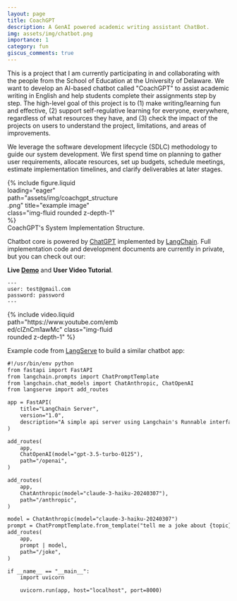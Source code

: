 ```yaml
---
layout: page
title: CoachGPT
description: A GenAI powered academic writing assistant ChatBot.
img: assets/img/chatbot.png
importance: 1
category: fun
giscus_comments: true
---
```


This is a project that I am currently participating in and collaborating with the people from the School of Education at the University of Delaware. We want to develop an AI-based chatbot called "CoachGPT" to assist academic writing in English and help students complete their assignments step by step. The high-level goal of this project is to (1) make writing/learning fun and effective, (2) support self-regulative learning for everyone, everywhere, regardless of what resources they have, and (3) check the impact of the projects on users to understand the project, limitations, and areas of improvements.

We leverage the software development lifecycle (SDLC) methodology to guide our system development. We first spend time on planning to gather user requirements, allocate resources, set up budgets, schedule meetings, estimate implementation timelines, and clarify deliverables at later stages. 

<div class="row d-flex justify-content-center">
    <div class="col-sm-auto mt-3 mt-md-0" style="width:50%;">
        {% include figure.liquid loading="eager" path="assets/img/coachgpt_structure.png" title="example image" class="img-fluid rounded z-depth-1" %}
    </div>
</div>
<div class="caption">
   CoachGPT's System Implementation Structure.
</div>

Chatbot core is powered by [ChatGPT](https://openai.com/) implemented by [LangChain](https://python.langchain.com/v0.1/docs/use_cases/chatbots/). Full implementation code and development documents are currently in private, but you can check out our:

**Live [Demo](https://infochain.ece.udel.edu/coachgpt/)** and **User Video Tutorial**.

    ---
    user: test@gmail.com 
    password: password
    ---


<div class="row d-flex justify-content-center">
    <div class="col-sm-auto mt-3 mt-md-0" style="width:50%;">
        {% include video.liquid path="https://www.youtube.com/embed/cIZnCm1awMc" class="img-fluid rounded z-depth-1" %}
    </div>
</div>

Example code from [LangServe](https://python.langchain.com/docs/langserve/) to build a similar chatbot app:

```html
#!/usr/bin/env python
from fastapi import FastAPI
from langchain.prompts import ChatPromptTemplate
from langchain.chat_models import ChatAnthropic, ChatOpenAI
from langserve import add_routes

app = FastAPI(
    title="LangChain Server",
    version="1.0",
    description="A simple api server using Langchain's Runnable interfaces",
)

add_routes(
    app,
    ChatOpenAI(model="gpt-3.5-turbo-0125"),
    path="/openai",
)

add_routes(
    app,
    ChatAnthropic(model="claude-3-haiku-20240307"),
    path="/anthropic",
)

model = ChatAnthropic(model="claude-3-haiku-20240307")
prompt = ChatPromptTemplate.from_template("tell me a joke about {topic}")
add_routes(
    app,
    prompt | model,
    path="/joke",
)

if __name__ == "__main__":
    import uvicorn

    uvicorn.run(app, host="localhost", port=8000)
```


